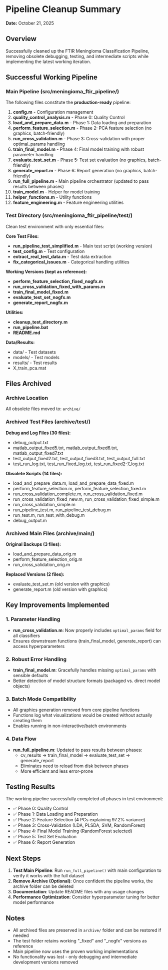 # Pipeline Cleanup Summary
**Date:** October 21, 2025

## Overview
Successfully cleaned up the FTIR Meningioma Classification Pipeline, removing obsolete debugging, testing, and intermediate scripts while implementing the latest working iteration.

## Successful Working Pipeline

### Main Pipeline (src/meningioma_ftir_pipeline/)
The following files constitute the **production-ready** pipeline:

1. **config.m** - Configuration management
2. **quality_control_analysis.m** - Phase 0: Quality Control
3. **load_and_prepare_data.m** - Phase 1: Data loading and preparation
4. **perform_feature_selection.m** - Phase 2: PCA feature selection (no graphics, batch-friendly)
5. **run_cross_validation.m** - Phase 3: Cross-validation with proper optimal_params handling
6. **train_final_model.m** - Phase 4: Final model training with robust parameter handling
7. **evaluate_test_set.m** - Phase 5: Test set evaluation (no graphics, batch-friendly)
8. **generate_report.m** - Phase 6: Report generation (no graphics, batch-friendly)
9. **run_full_pipeline.m** - Main pipeline orchestrator (updated to pass results between phases)
10. **train_model.m** - Helper for model training
11. **helper_functions.m** - Utility functions
12. **feature_engineering.m** - Feature engineering utilities

### Test Directory (src/meningioma_ftir_pipeline/test/)
Clean test environment with only essential files:

**Core Test Files:**
- **run_pipeline_test_simplified.m** - Main test script (working version)
- **test_config.m** - Test configuration
- **extract_real_test_data.m** - Test data extraction
- **fix_categorical_issues.m** - Categorical handling utilities

**Working Versions (kept as reference):**
- **perform_feature_selection_fixed_nogfx.m**
- **run_cross_validation_fixed_with_params.m**
- **train_final_model_fixed.m**
- **evaluate_test_set_nogfx.m**
- **generate_report_nogfx.m**

**Utilities:**
- **cleanup_test_directory.m**
- **run_pipeline.bat**
- **README.md**

**Data/Results:**
- data/ - Test datasets
- models/ - Test models
- results/ - Test results
- X_train_pca.mat

## Files Archived

### Archive Location
All obsolete files moved to: `archive/`

### Archived Test Files (archive/test/)
**Debug and Log Files (30 files):**
- debug_output.txt
- matlab_output_fixed5.txt, matlab_output_fixed6.txt, matlab_output_fixed7.txt
- test_output_fixed2.txt, test_output_fixed3.txt, test_output_full.txt
- test_run_log.txt, test_run_fixed_log.txt, test_run_fixed2-7_log.txt

**Obsolete Scripts (14 files):**
- load_and_prepare_data.m, load_and_prepare_data_fixed.m
- perform_feature_selection.m, perform_feature_selection_fixed.m
- run_cross_validation_complete.m, run_cross_validation_fixed.m
- run_cross_validation_fixed_new.m, run_cross_validation_fixed_simple.m
- run_cross_validation_simple.m
- run_pipeline_test.m, run_pipeline_test_debug.m
- run_test.m, run_test_with_debug.m
- debug_output.m

### Archived Main Files (archive/main/)
**Original Backups (3 files):**
- load_and_prepare_data_orig.m
- perform_feature_selection_orig.m
- run_cross_validation_orig.m

**Replaced Versions (2 files):**
- evaluate_test_set.m (old version with graphics)
- generate_report.m (old version with graphics)

## Key Improvements Implemented

### 1. Parameter Handling
- **run_cross_validation.m**: Now properly includes `optimal_params` field for all classifiers
- Ensures downstream functions (train_final_model, generate_report) can access hyperparameters

### 2. Robust Error Handling
- **train_final_model.m**: Gracefully handles missing `optimal_params` with sensible defaults
- Better detection of model structure formats (packaged vs. direct model objects)

### 3. Batch Mode Compatibility
- All graphics generation removed from core pipeline functions
- Functions log what visualizations would be created without actually creating them
- Enables running in non-interactive/batch environments

### 4. Data Flow
- **run_full_pipeline.m**: Updated to pass results between phases:
  - cv_results → train_final_model → evaluate_test_set → generate_report
  - Eliminates need to reload from disk between phases
  - More efficient and less error-prone

## Testing Results

The working pipeline successfully completed all phases in test environment:
- ✅ Phase 0: Quality Control
- ✅ Phase 1: Data Loading and Preparation
- ✅ Phase 2: Feature Selection (4 PCs explaining 97.2% variance)
- ✅ Phase 3: Cross-Validation (LDA, PLSDA, SVM, RandomForest)
- ✅ Phase 4: Final Model Training (RandomForest selected)
- ✅ Phase 5: Test Set Evaluation
- ✅ Phase 6: Report Generation

## Next Steps

1. **Test Main Pipeline**: Run `run_full_pipeline()` with main configuration to verify it works with the full dataset
2. **Remove Archive (Optional)**: Once confident the pipeline works, the archive folder can be deleted
3. **Documentation**: Update README files with any usage changes
4. **Performance Optimization**: Consider hyperparameter tuning for better model performance

## Notes

- All archived files are preserved in `archive/` folder and can be restored if needed
- The test folder retains working "_fixed" and "_nogfx" versions as reference
- Main pipeline now uses the proven working implementations
- No functionality was lost - only debugging and intermediate development versions removed
